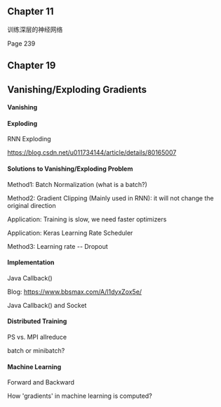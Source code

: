 ## Chapter 11

训练深层的神经网络

Page 239





## Chapter 19


## Vanishing/Exploding Gradients

#### Vanishing

#### Exploding

RNN Exploding

https://blog.csdn.net/u011734144/article/details/80165007





#### Solutions to Vanishing/Exploding Problem

Method1: Batch Normalization (what is a batch?)

Method2: Gradient Clipping (Mainly used in RNN): it will not change the original direction


Application: Training is slow, we need faster optimizers

Application: Keras Learning Rate Scheduler


Method3: Learning rate -- Dropout





#### Implementation

Java Callback()

Blog: https://www.bbsmax.com/A/l1dyxZox5e/

Java Callback() and Socket



#### Distributed Training

PS vs. MPI allreduce

batch or minibatch?


#### Machine Learning

Forward and Backward

How 'gradients' in machine learning is computed?






